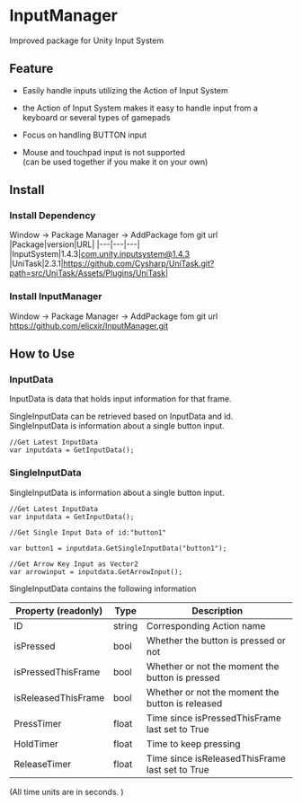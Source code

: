 # InputManager
Improved package for Unity Input System

## Feature
- Easily handle inputs utilizing the Action of Input System

- the Action of Input System makes it easy to handle input from a keyboard or several types of gamepads

- Focus on handling BUTTON input

- Mouse and touchpad input is not supported <br>(can be used together if you make it on your own)

## Install

### Install Dependency
Window -> Package Manager -> AddPackage fom git url
|Package|version|URL|
|---|---|---|
|InputSystem|1.4.3|com.unity.inputsystem@1.4.3
|UniTask|2.3.1|https://github.com/Cysharp/UniTask.git?path=src/UniTask/Assets/Plugins/UniTask|

### Install InputManager
Window -> Package Manager -> AddPackage fom git url
https://github.com/elicxir/InputManager.git

## How to Use

### InputData
InputData is data that holds input information for that frame.

SingleInputData can be retrieved based on InputData and id.
SingleInputData is information about a single button input.

```Csharp
//Get Latest InputData
var inputdata = GetInputData();
```


### SingleInputData
SingleInputData is information about a single button input.

```Csharp
//Get Latest InputData
var inputdata = GetInputData();

//Get Single Input Data of id:"button1"

var button1 = inputdata.GetSingleInputData("button1");

//Get Arrow Key Input as Vector2
var arrowinput = inputdata.GetArrowInput();
```

SingleInputData contains the following information

|  Property (readonly)  |  Type  | Description |
| ---- | ---- | ---- |
|  ID  |  string  |Corresponding Action name|
|  isPressed  |  bool  |Whether the button is pressed or not|
|  isPressedThisFrame  |  bool  |Whether or not the moment the button is pressed|
|  isReleasedThisFrame  |  bool  |Whether or not the moment the button is released|
|  PressTimer  |  float  |Time since isPressedThisFrame last set to True|
|  HoldTimer  |  float  |Time to keep pressing |
|  ReleaseTimer  |  float  |Time since isReleasedThisFrame last set to True|

(All time units are in seconds. )

